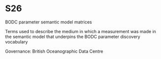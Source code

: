 # S26
BODC parameter semantic model matrices

Terms used to describe the medium in which a measurement was made in the semantic model that underpins the BODC parameter discovery vocabulary

Governance: British Oceanographic Data Centre
